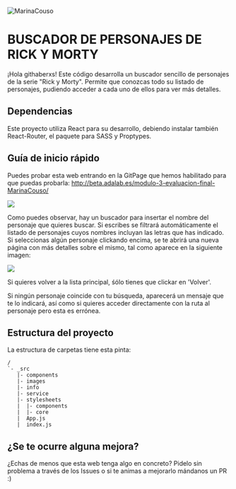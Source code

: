 ![MarinaCouso](https://github.com/MarinaCouso)

# BUSCADOR DE PERSONAJES DE RICK Y MORTY

¡Hola githaberxs! Este código desarrolla un buscador sencillo de personajes de la serie "Rick y Morty". Permite que conozcas todo su listado de personajes, pudiendo acceder a cada uno de ellos para ver más detalles.

## Dependencias

Este proyecto utiliza React para su desarrollo, debiendo instalar también React-Router, el paquete para SASS y Proptypes.

## Guía de inicio rápido

Puedes probar esta web entrando en la GitPage que hemos habilitado para que puedas probarla: http://beta.adalab.es/modulo-3-evaluacion-final-MarinaCouso/

<img src="https://github.com/Adalab/modulo-2-evaluacion-final-MarinaCouso/blob/master/src/info/LandingPage.png" />

Como puedes observar, hay un buscador para insertar el nombre del personaje que quieres buscar. Si escribes se filtrará automáticamente el listado de personajes cuyos nombres incluyan las letras que has indicado.
Si seleccionas algún personaje clickando encima, se te abrirá una nueva página con más detalles sobre el mismo, tal como aparece en la siguiente imagen:

<img src="https://github.com/Adalab/modulo-2-evaluacion-final-MarinaCouso/blob/master/src/info/CharacterDetail.png" />

Si quieres volver a la lista principal, śólo tienes que clickar en 'Volver'.

Si ningún personaje coincide con tu búsqueda, aparecerá un mensaje que te lo indicará, así como si quieres acceder directamente con la ruta al personaje pero esta es errónea.


## Estructura del proyecto


La estructura de carpetas tiene esta pinta:

```
/
`- _src
   |- components
   |- images
   |- info
   |- service
   |- stylesheets
   |  |- components
   |  |- core
   |  App.js
   |  index.js

```

## ¿Se te ocurre alguna mejora?

¿Echas de menos que esta web tenga algo en concreto? Pidelo sin problema a través de los Issues o si te animas a mejorarlo mándanos un PR :)
